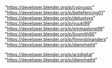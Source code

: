 "https://developer.blender.org/p/cypruspc"
"https://developer.blender.org/p/bellefencing01"
"https://developer.blender.org/p/deluxtoys"
"https://developer.blender.org/p/yuuki99"
"https://developer.blender.org/p/emmastone99"
"https://developer.blender.org/p/liosmith90"
"https://developer.blender.org/p/finnrobinanders"
"https://developer.blender.org/p/diennhetht"
 
"https://developer.blender.org/p/arzdigital"
"https://developer.blender.org/p/diennhetht"
 

